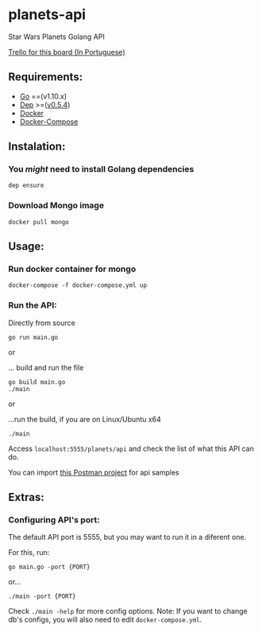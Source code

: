 # planets-api
Star Wars Planets Golang API

[Trello for this board (In Portuguese)](https://trello.com/b/WWVcIcWl/api-planetas)

## Requirements:
    
- [Go](https://golang.org/) ==(v1.10.x)
- [Dep](https://golang.github.io/dep/) >=([v0.5.4](https://github.com/golang/dep/releases))
- [Docker](https://docs.docker.com/get-docker/)
- [Docker-Compose](https://docs.docker.com/compose/install/)

## Instalation:
### You *might* need to install Golang dependencies
    dep ensure

### Download Mongo image
    docker pull mongo

## Usage:

### Run docker container for mongo
    docker-compose -f docker-compose.yml up

### Run the API:

Directly from source

    go run main.go 

or

... build and run the file

    go build main.go
    ./main
or 

...run the build, if you are on Linux/Ubuntu x64

    ./main

Access `localhost:5555/planets/api` and check the list of what this API can do.

You can import [this Postman project](./API-Planets.postman_collection.json) for api samples

## Extras:
### Configuring API's port:
The default API port is 5555, but you may want to run it in a diferent one.

For this, run:

    go main.go -port {PORT}

or...

    ./main -port {PORT}

Check `./main -help` for more config options.
Note: If you want to change db's configs, you will also need to edit `docker-compose.yml`.
